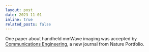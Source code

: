 ```yaml
---
layout: post
date: 2023-11-01
inline: true
related_posts: false
---
```


One paper about handheld mmWave imaging was accepted by [Communications Engineering](https://www.nature.com/commseng/), a new journal from Nature Portfolio.

